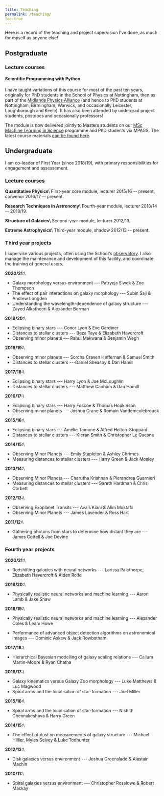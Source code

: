 ```yaml
---
title: Teaching
permalink: /teaching/
toc:true
---
```


Here is a record of the teaching and project supervision I've done, as much for myself as anyone else!

## Postgraduate

### Lecture courses

#### Scientific Programming with Python

I have taught variations of this course for most of the past ten years, originally for PhD students in the School of Physics at Nottingham, then as part of the [Midlands Physics Alliance](https://warwick.ac.uk/fac/sci/physics/mpags) (and hence to PhD students at Nottingham, Birmingham, Warwick, and occasionally Leicester, Loughborough and Keele). It has also been attended by undergrad project students, postdocs and occasionally professors!

The module is now delivered jointly to Masters students on our [MSc Machine Learning in Science](https://www.nottingham.ac.uk/pgstudy/course/taught/machine-learning-in-science-msc) programme and PhD students via MPAGS. The latest course materials [can be found here](http://mpags-python.github.io).

## Undergraduate

I am co-leader of First Year (since 2018/19), with primary responsibilities for 
engagement and assessement.

### Lecture courses

**Quantitative Physics**\\
First-year core module, lecturer 2015/16 -- present, convenor 2016/17 -- present.

**Research Techniques in Astronomy**\\
Fourth-year module, lecturer 2013/14 -- 2018/19.

**Structure of Galaxies**\\
Second-year module, lecturer 2012/13.

**Extreme Astrophysics**\\
Third-year module, shadow 2012/13 -- present.

### Third year projects

I supervise various projects, often using the School's <a href="https://www.nottingham.ac.uk/astronomy/observatory.php">observatory</a>.
I also manage the maintenance and development of this facility, and coordinate the training of general users.

**2020/21:**\\
* Galaxy morphology versus environment --- Patrycja Siwek &amp; Zoe Thompson
* The effect of pair interactions on galaxy morphology --- Subin Saji &amp; Andrew Longden
* Understanding the wavelength-dependence of galaxy structure --- Zayed Alkatheeri &amp; Alexander Berman

**2019/20:**\\
* Eclipsing binary stars --- Conor Lyon &amp; Eve Gardiner
* Distances to stellar clusters --- Beza Taye &amp; Elizabeth Havercroft
* Observing minor planets --- Rahul Makwana &amp; Benjamin Wegh

**2018/19:**\\
* Observing minor planets --- Sorcha Craven Heffernan &amp; Samuel Smith
* Distances to stellar clusters ---Daniel Sheasby &amp; Dan Hamill

**2017/18:**\\
* Eclipsing binary stars --- Harry Lyon &amp; Joe McLoughlin
* Distances to stellar clusters --- Matthew Canham &amp; Dan Hamill

**2016/17:**\\
* Eclipsing binary stars --- Harry Foscoe &amp; Thomas Hopkinson
* Observing minor planets --- Joshua Crane &amp; Romain Vandemeulebrouck

**2015/16:**\\
* Eclipsing binary stars --- Amélie Tamone &amp; Alfred Holton-Stoppani
* Distances to stellar clusters --- Kieran Smith &amp; Christopher Le Quesne

**2014/15:**\\
* Observing Minor Planets --- Emily Stapleton &amp; Ashley Chrimes
* Measuring distances to stellar clusters --- Harry Green &amp; Jack Mosley

**2013/14:**\\
* Observing Minor Planets --- Charutha Krishnan &amp; Pierandrea Guarnieri
* Measuring distances to stellar clusters --- Gareth Hardman &amp; Chris Corbett

**2012/13:**\\
* Observing Exoplanet Transits --- Avais Kiani &amp; Alim Mustafa
* Observing Minor Planets ---  James Lavender &amp; Ross Hart

**2011/12:**\\
* Gathering photons from stars to determine how distant they are --- James Cottell &amp; Joe Devine

### Fourth year projects

**2020/21:**\\
* Redshifting galaxies with neural networks --- Larissa Palethorpe, Elizabeth Havercroft &amp; Aiden Rolfe

**2019/20:**\\
* Physically realistic neural networks and machine learning --- Aaron Lamb &amp; Jake Shaw

**2018/19:**\\
* Physically realistic neural networks and machine learning --- Alexander Coles &amp; Leam Howe

* Performance of advanced object detection
algorithms on astronomical images --- Dominic Askew &amp; Jack Rowbotham

**2017/18:**\\
* Hierarchical Bayesian modelling of galaxy scaling relations --- Callum Martin-Moore &amp; Ryan Chatha

**2016/17:**\\
* Galaxy kinematics versus Galaxy Zoo morphology --- Luke Matthews &amp; Luc Magwood
* Spiral arms and the localisation of star-formation --- Joel Miller

**2015/16:**\\
* Spiral arms and the localisation of star-formation --- Nishith Chennakeshava &amp; Harry Green

**2014/15:**\\
* The effect of dust on measurements of galaxy structure --- Michael Hillier, Myles Selvey &amp; Luke Todhunter

**2012/13:**\\
* Disk galaxies versus environment --- Joshua Greenslade &amp; Alastair Machin

**2010/11:**\\
* Spiral galaxies versus environment --- Christopher Rosslowe &amp; Robert Mackay
